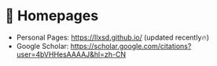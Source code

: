 # 📎 Homepages
- Personal Pages: https://llxsd.github.io/ (updated recently🔥)
- Google Scholar: https://scholar.google.com/citations?user=4bVHHesAAAAJ&hl=zh-CN
